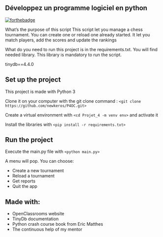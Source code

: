 
## Développez un programme logiciel en python


[![forthebadge](https://forthebadge.com/images/badges/made-with-python.svg)](https://forthebadge.com)

What’s the purpose of this script This script let you manage a chess tournament. You can create one or reload one already started. It let you match players, add the scores and update the rankings

What do you need to run this project is in the requirements.txt. You will find needed library. This library is mandatory to run the script.

tinydb==4.4.0



## Set up the project

This project is made with Python 3

Clone it on your computer with the git clone command : `<git clone  https://github.com/newkeros/P4OC.git>`

Create a virtual environment with `<cd Projet_4 -m venv env>` and activate it

Install the libraries with `<pip install -r requirements.txt>`

## Run the project

Execute the main.py file with `<python main.py>` 

A menu will pop. You can choose:

-   Create a new tournament
-   Reload a tournament
-   Get reports
-   Quit the app

## Made with:

- OpenClassrooms website
- TinyDb documentation
- Python crash course book from Eric Matthes
- The continuous help of my mentor



